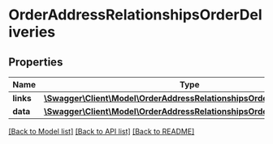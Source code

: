 # OrderAddressRelationshipsOrderDeliveries

## Properties
Name | Type | Description | Notes
------------ | ------------- | ------------- | -------------
**links** | [**\Swagger\Client\Model\OrderAddressRelationshipsOrderDeliveriesLinks**](OrderAddressRelationshipsOrderDeliveriesLinks.md) |  | [optional] 
**data** | [**\Swagger\Client\Model\OrderAddressRelationshipsOrderDeliveriesData[]**](OrderAddressRelationshipsOrderDeliveriesData.md) |  | [optional] 

[[Back to Model list]](../../README.md#documentation-for-models) [[Back to API list]](../../README.md#documentation-for-api-endpoints) [[Back to README]](../../README.md)

